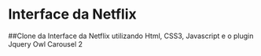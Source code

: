 # Interface da Netflix

##Clone da Interface da Netflix utilizando Html, CSS3, Javascript e o plugin Jquery Owl Carousel 2
